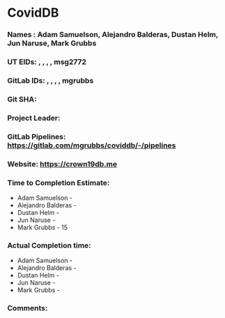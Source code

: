 # CovidDB

### Names : Adam Samuelson, Alejandro Balderas, Dustan Helm, Jun Naruse, Mark Grubbs

### UT EIDs: , , , , msg2772

### GitLab IDs: , , , , mgrubbs

### Git SHA: 

### Project Leader: 

### GitLab Pipelines: https://gitlab.com/mgrubbs/coviddb/-/pipelines

### Website: https://crown19db.me

### Time to Completion Estimate:
* Adam Samuelson -
* Alejandro Balderas -
* Dustan Helm -
* Jun Naruse -
* Mark Grubbs - 15

### Actual Completion time: 
* Adam Samuelson -
* Alejandro Balderas -
* Dustan Helm -
* Jun Naruse -
* Mark Grubbs -

### Comments: